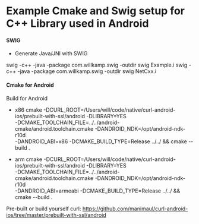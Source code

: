 # Example Cmake and Swig setup for C++ Library used in Android

#### SWIG
* Generate Java/JNI with SWIG

swig -c++ -java -package com.willkamp.swig -outdir swig Example.i
swig -c++ -java -package com.willkamp.swig -outdir swig NetCxx.i

#### Cmake for Android
Build for Android

* x86
cmake -DCURL_ROOT=/Users/will/code/native/curl-android-ios/prebuilt-with-ssl/android -DLIBRARY=YES \
-DCMAKE_TOOLCHAIN_FILE=../../android-cmake/android.toolchain.cmake -DANDROID_NDK=/opt/android-ndk-r10d \
-DANDROID_ABI=x86 -DCMAKE_BUILD_TYPE=Release  ../../ && cmake --build .


* arm
cmake -DCURL_ROOT=/Users/will/code/native/curl-android-ios/prebuilt-with-ssl/android -DLIBRARY=YES \
-DCMAKE_TOOLCHAIN_FILE=../../android-cmake/android.toolchain.cmake -DANDROID_NDK=/opt/android-ndk-r10d \
-DANDROID_ABI=armeabi -DCMAKE_BUILD_TYPE=Release  ../../ && cmake --build .

Pre-built or build yourself curl: https://github.com/manimaul/curl-android-ios/tree/master/prebuilt-with-ssl/android

